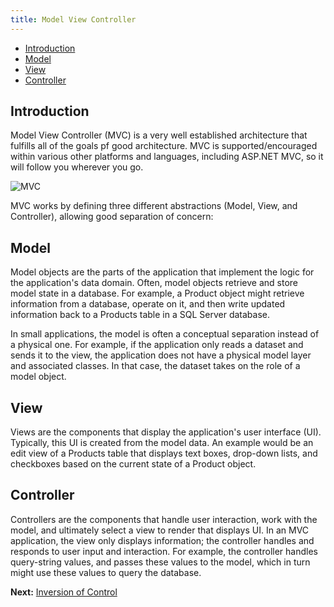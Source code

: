 ```yaml
---
title: Model View Controller
---
```


* [Introduction](#introduction)
* [Model](#model)
* [View](#view)
* [Controller](#controller)

## Introduction

Model View Controller (MVC) is a very well established architecture that fulfills all of the goals pf good architecture. MVC is supported/encouraged within various other platforms and languages, including ASP.NET MVC, so it will follow you wherever you go.

![MVC](../assets/mvc.png "MVC")

MVC works by defining three different abstractions (Model, View, and Controller), allowing good separation of concern:

## Model

Model objects are the parts of the application that implement the logic for the application's data domain. Often, model objects retrieve and store model state in a database. For example, a Product object might retrieve information from a database, operate on it, and then write updated information back to a Products table in a SQL Server database.

In small applications, the model is often a conceptual separation instead of a physical one. For example, if the application only reads a dataset and sends it to the view, the application does not have a physical model layer and associated classes. In that case, the dataset takes on the role of a model object.

## View

Views are the components that display the application's user interface (UI). Typically, this UI is created from the model data. An example would be an edit view of a Products table that displays text boxes, drop-down lists, and checkboxes based on the current state of a Product object.

## Controller

Controllers are the components that handle user interaction, work with the model, and ultimately select a view to render that displays UI. In an MVC application, the view only displays information; the controller handles and responds to user input and interaction. For example, the controller handles query-string values, and passes these values to the model, which in turn might use these values to query the database.

**Next:** [Inversion of Control](ioc.markdown)
